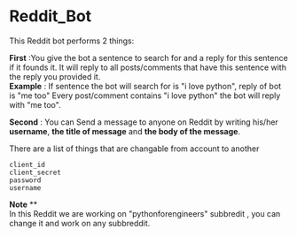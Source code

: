 # Reddit_Bot
This Reddit bot performs 2 things:

**First** :You give the bot a sentence to search for and a reply for this sentence if it founds it.
It will reply to all posts/comments that have this sentence with the reply you provided it.
<br>**Example** :
If sentence the bot will search for is "i love python", reply of bot is "me too"
Every post/comment contains "i love python" the bot will reply with "me too".

**Second** : You can Send a message to anyone on Reddit by writing his/her **username**, **the title of message** and **the body of the message**.

There are a list of things that are changable from account to another
```
client_id
client_secret
password
username
```
**Note**  **   
In this Reddit we are working on "pythonforengineers" subbredit , you can change it and work on any subbreddit. 
